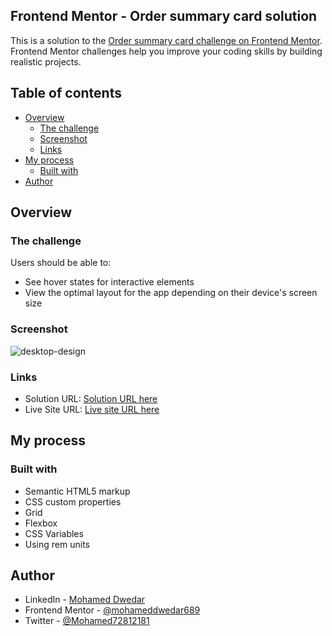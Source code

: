 ## Frontend Mentor - Order summary card solution

This is a solution to the [Order summary card challenge on Frontend Mentor](https://www.frontendmentor.io/challenges/order-summary-component-QlPmajDUj). Frontend Mentor challenges help you improve your coding skills by building realistic projects.

## Table of contents

- [Overview](#overview)
  - [The challenge](#the-challenge)
  - [Screenshot](#screenshot)
  - [Links](#links)
- [My process](#my-process)
  - [Built with](#built-with)
- [Author](#author)

## Overview

### The challenge

Users should be able to:

- See hover states for interactive elements
- View the optimal layout for the app depending on their device's screen size

### Screenshot

![desktop-design](https://user-images.githubusercontent.com/77099631/162247177-7b3ec2d4-8393-4f05-8bc5-5363a262f181.jpg)



### Links

- Solution URL: [Solution URL here]()
- Live Site URL: [Live site URL here]()

## My process

### Built with

- Semantic HTML5 markup
- CSS custom properties
- Grid
- Flexbox
- CSS Variables
- Using rem units

## Author

- LinkedIn - [Mohamed Dwedar](https://www.linkedin.com/in/mohamed-dwedar)
- Frontend Mentor - [@mohameddwedar689](https://www.frontendmentor.io/profile/mohameddwedar689)
- Twitter - [@Mohamed72812181](https://twitter.com/Mohamed72812181?s=09)



